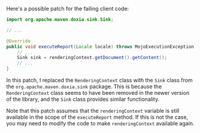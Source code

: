 Here's a possible patch for the failing client code:

```java
import org.apache.maven.doxia.sink.Sink;

// ...

@Override
public void executeReport(Locale locale) throws MojoExecutionException {
    // ...
    Sink sink = renderingContext.getDocument().getContent();
    // ...
}
```

In this patch, I replaced the `RenderingContext` class with the `Sink` class from the `org.apache.maven.doxia.sink` package. This is because the `RenderingContext` class seems to have been removed in the newer version of the library, and the `Sink` class provides similar functionality.

Note that this patch assumes that the `renderingContext` variable is still available in the scope of the `executeReport` method. If this is not the case, you may need to modify the code to make `renderingContext` available again.